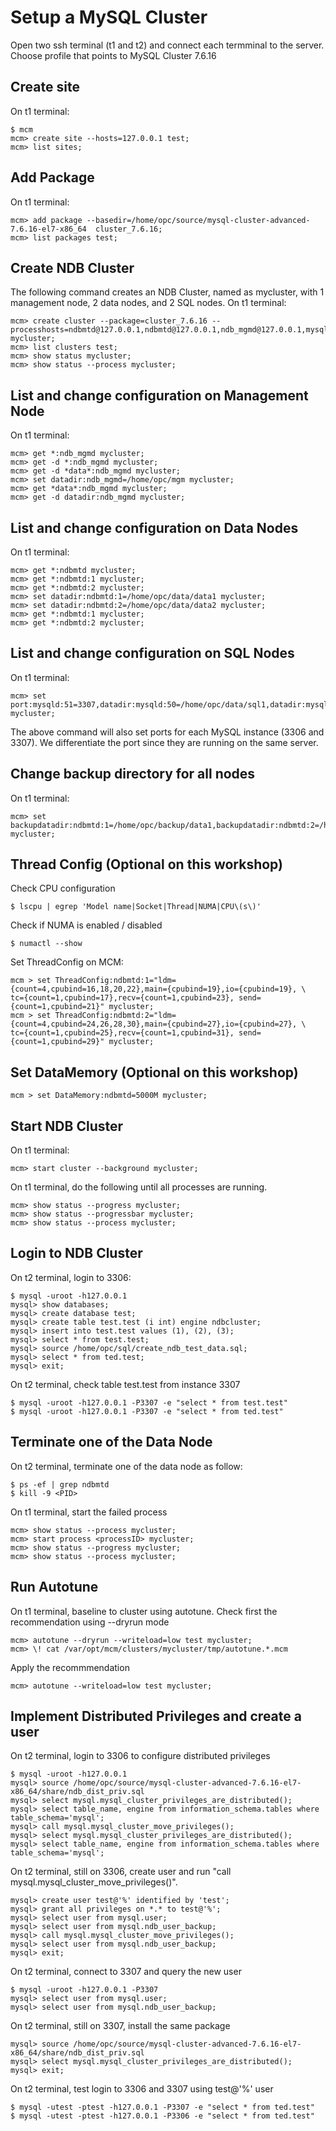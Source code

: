 # Setup a MySQL Cluster
Open two ssh terminal (t1 and t2) and connect each termminal to the server. Choose profile that points to MySQL Cluster 7.6.16
## Create site
On t1 terminal:
```
$ mcm
mcm> create site --hosts=127.0.0.1 test;
mcm> list sites;
```
## Add Package
On t1 terminal:
```
mcm> add package --basedir=/home/opc/source/mysql-cluster-advanced-7.6.16-el7-x86_64  cluster_7.6.16;
mcm> list packages test;
```
## Create NDB Cluster
The following command creates an NDB Cluster, named as mycluster, with 1 management node, 2 data nodes, and 2 SQL nodes.
On t1 terminal:
```
mcm> create cluster --package=cluster_7.6.16 --processhosts=ndbmtd@127.0.0.1,ndbmtd@127.0.0.1,ndb_mgmd@127.0.0.1,mysqld@127.0.0.1,mysqld@127.0.0.1,ndbapi@127.0.0.1,ndbapi@127.0.0.1 mycluster;
mcm> list clusters test;
mcm> show status mycluster;
mcm> show status --process mycluster;
```
## List and change configuration on Management Node
On t1 terminal:
```
mcm> get *:ndb_mgmd mycluster;
mcm> get -d *:ndb_mgmd mycluster;
mcm> get -d *data*:ndb_mgmd mycluster;
mcm> set datadir:ndb_mgmd=/home/opc/mgm mycluster;
mcm> get *data*:ndb_mgmd mycluster;
mcm> get -d datadir:ndb_mgmd mycluster;
```
## List and change configuration on Data Nodes
On t1 terminal:
```
mcm> get *:ndbmtd mycluster;
mcm> get *:ndbmtd:1 mycluster;
mcm> get *:ndbmtd:2 mycluster;
mcm> set datadir:ndbmtd:1=/home/opc/data/data1 mycluster;
mcm> set datadir:ndbmtd:2=/home/opc/data/data2 mycluster;
mcm> get *:ndbmtd:1 mycluster;
mcm> get *:ndbmtd:2 mycluster;
```
## List and change configuration on SQL Nodes
On t1 terminal:
```
mcm> set port:mysqld:51=3307,datadir:mysqld:50=/home/opc/data/sql1,datadir:mysqld:51=/home/opc/data/sql2,log_error:mysqld:50=/home/opc/data/sql1/mysqld.log,log_error:mysqld:51=/home/opc/data/sql2/mysqld.log,socket:mysqld:50=/home/opc/data/sql1/mysqld.soc,socket:mysqld:51=/home/opc/data/sql2/mysqld.soc,log_bin:mysqld:50=/home/opc/data/sql1/bin,log_bin:mysqld:51=/home/opc/data/sql2/bin,binlog_format:mysqld=row,server_id:mysqld:50=100,server_id:mysqld:51=200 mycluster;
```
The above command will also set ports for each MySQL instance (3306 and 3307). We differentiate the port since they are running on the same server.
## Change backup directory for all nodes
On t1 terminal:
```
mcm> set backupdatadir:ndbmtd:1=/home/opc/backup/data1,backupdatadir:ndbmtd:2=/home/opc/backup/data2,backupdatadir:mysqld:50=/home/opc/backup/sql1,backupdatadir:mysqld:51=/home/opc/backup/sql2 mycluster;
```
## Thread Config (Optional on this workshop)
Check CPU configuration
```
$ lscpu | egrep 'Model name|Socket|Thread|NUMA|CPU\(s\)'
```
Check if NUMA is enabled / disabled
```
$ numactl --show
```
Set ThreadConfig on MCM:
```
mcm > set ThreadConfig:ndbmtd:1="ldm={count=4,cpubind=16,18,20,22},main={cpubind=19},io={cpubind=19}, \
tc={count=1,cpubind=17},recv={count=1,cpubind=23}, send={count=1,cpubind=21}" mycluster;
mcm > set ThreadConfig:ndbmtd:2="ldm={count=4,cpubind=24,26,28,30},main={cpubind=27},io={cpubind=27}, \
tc={count=1,cpubind=25},recv={count=1,cpubind=31}, send={count=1,cpubind=29}" mycluster;
```
## Set DataMemory (Optional on this workshop)
```
mcm > set DataMemory:ndbmtd=5000M mycluster;
```
## Start NDB Cluster
On t1 terminal:
```
mcm> start cluster --background mycluster;
```
On t1 terminal, do the following until all processes are running.
```
mcm> show status --progress mycluster;
mcm> show status --progressbar mycluster;
mcm> show status --process mycluster;
```
## Login to NDB Cluster 
On t2 terminal, login to 3306:
```
$ mysql -uroot -h127.0.0.1
mysql> show databases;
mysql> create database test;
mysql> create table test.test (i int) engine ndbcluster;
mysql> insert into test.test values (1), (2), (3);
mysql> select * from test.test;
mysql> source /home/opc/sql/create_ndb_test_data.sql;
mysql> select * from ted.test;
mysql> exit;
```
On t2 terminal, check table test.test from instance 3307
```
$ mysql -uroot -h127.0.0.1 -P3307 -e "select * from test.test"
$ mysql -uroot -h127.0.0.1 -P3307 -e "select * from ted.test"
```
## Terminate one of the Data Node
On t2 terminal, terminate one of the data node as follow:
```
$ ps -ef | grep ndbmtd
$ kill -9 <PID>
```
On t1 terminal, start the failed process
```
mcm> show status --process mycluster;
mcm> start process <processID> mycluster;
mcm> show status --progress mycluster;
mcm> show status --process mycluster;
```
## Run Autotune 
On t1 terminal, baseline to cluster using autotune. Check first the recommendation using --dryrun mode
```
mcm> autotune --dryrun --writeload=low test mycluster;
mcm> \! cat /var/opt/mcm/clusters/mycluster/tmp/autotune.*.mcm
```
Apply the recommmendation
```
mcm> autotune --writeload=low test mycluster;
```
## Implement Distributed Privileges and create a user
On t2 terminal, login to 3306 to configure distributed privileges
```
$ mysql -uroot -h127.0.0.1
mysql> source /home/opc/source/mysql-cluster-advanced-7.6.16-el7-x86_64/share/ndb_dist_priv.sql
mysql> select mysql.mysql_cluster_privileges_are_distributed();
mysql> select table_name, engine from information_schema.tables where table_schema='mysql';
mysql> call mysql.mysql_cluster_move_privileges();
mysql> select mysql.mysql_cluster_privileges_are_distributed();
mysql> select table_name, engine from information_schema.tables where table_schema='mysql';
```
On t2 terminal, still on 3306, create user and run "call mysql.mysql_cluster_move_privileges()". 
```
mysql> create user test@'%' identified by 'test';
mysql> grant all privileges on *.* to test@'%';
mysql> select user from mysql.user;
mysql> select user from mysql.ndb_user_backup;
mysql> call mysql.mysql_cluster_move_privileges();
mysql> select user from mysql.ndb_user_backup;
mysql> exit;
```
On t2 terminal, connect to 3307 and query the new user
```
$ mysql -uroot -h127.0.0.1 -P3307
mysql> select user from mysql.user;
mysql> select user from mysql.ndb_user_backup;
```
On t2 terminal, still on 3307, install the same package
```
mysql> source /home/opc/source/mysql-cluster-advanced-7.6.16-el7-x86_64/share/ndb_dist_priv.sql
mysql> select mysql.mysql_cluster_privileges_are_distributed();
mysql> exit;
```
On t2 terminal, test login to 3306 and 3307 using test@'%' user
```
$ mysql -utest -ptest -h127.0.0.1 -P3307 -e "select * from ted.test"
$ mysql -utest -ptest -h127.0.0.1 -P3306 -e "select * from ted.test"
```


